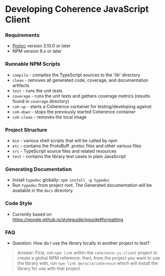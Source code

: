 <!--
Copyright (c) 2020 Oracle and/or its affiliates.

Licensed under the Universal Permissive License v 1.0 as shown at
http://oss.oracle.com/licenses/upl.
 -->

# Developing Coherence JavaScript Client

### Requirements
* [Protoc](https://grpc.io/docs/protoc-installation/) version 3.10.0 or later
* NPM version 6.x or later

### Runnable NPM Scripts
* `compile` - compiles the TypeScript sources to the 'lib' directory
* `clean` - removes all generated code, coverage, and documentation artifacts
* `test` - runs the unit tests
* `coverage` - runs the unit tests and gathers coverage metrics (results found in `coverage` directory)
* `coh-up` - starts a Coherence container for testing/developing against
* `coh-down` - stops the previously started Coherence container
* `coh-clean` - removes the local image

### Project Structure
* `bin` - various shell scripts that will be called by npm
* `etc` - contains the ProtoBuff .protoc files and other various files
* `src` - TypeScript source files and related resources
* `test` - contains the library test cases in plain JavaScript

### Generating Documentation
* Install `typedoc` globally: `npm install -g typedoc`
* Run `typedoc` from project root.  The Generated documentation
  will be available in the `docs` directory.

### Code Style
* Currently based on https://google.github.io/styleguide/jsguide#formatting

### FAQ
* Question:  How do I use the library locally in another project to test?
> Answer: First, run `npm link` within the `coherence-js-client` project to create a global NPM reference.
> then, from the project you want to use the library with, run `npm link @oracle/coherence` which
> will install the library for use with that project
